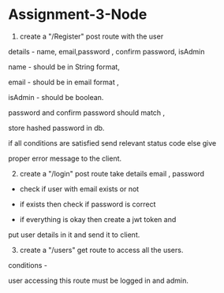 # Assignment-3-Node
1) create a "/Register" post route with the user 

details - name, email,password , confirm password, isAdmin

name - should be in String format,

email - should be in email format , 

isAdmin - should be boolean.

password and confirm password should match ,

store hashed password in db.



if all conditions are satisfied send relevant status code else give 

proper error message to the client.





2) create a "/login" post route take details email , password 

- check if user with email exists or not 

- if exists then check if password is correct 

- if everything is okay then create a jwt token and 

put user details in it and send it to client. 





3) create a "/users" get route to access all the users.

 conditions -

user accessing this route must be logged in and admin.

